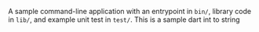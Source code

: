 A sample command-line application with an entrypoint in `bin/`, library code
in `lib/`, and example unit test in `test/`.
This is a sample dart int to string

